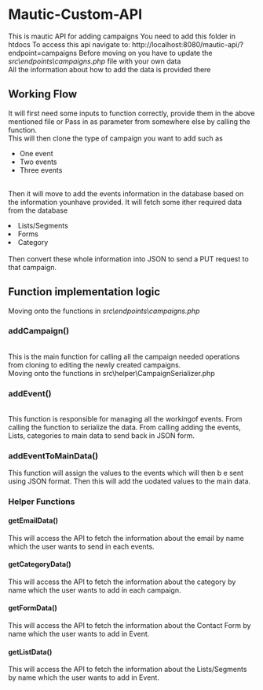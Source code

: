 # Mautic-Custom-API
This is mautic API for adding campaigns
You need to add this folder in htdocs
To access this api navigate to:
http://localhost:8080/mautic-api/?endpoint=campaigns
Before moving on you have to update the <i>src\endpoints\campaigns.php</i> file with your own data<br>
All the information about how to add the data is provided there<br>

## Working Flow
It will first need some inputs to function correctly, provide them in the above mentioned file or Pass in as parameter from somewhere else by calling the function.<br>
This will then clone the type of campaign you want to add such as 
<ul>
  <li>One event</li>
  <li>Two events</li>
  <li>Three events</li>
</ul>
<br>
Then it will move to add the events information in the database based on the information younhave provided.
It will fetch some ither required data from the database
<ul>
</ul><li>Lists/Segments</li>
<li>Forms</li>
<li>Category</li>  
</ul>
<br>
Then convert these whole information into JSON to send a PUT request to that campaign.

## Function implementation logic
Moving onto the functions in 
<i>src\endpoints\campaigns.php</i>
<br>
### addCampaign()
<br>
This is the main function for calling all the campaign needed operations from cloning to editing the newly created campaigns.
<br>
Moving onto the functions in 
src\helper\CampaignSerializer.php
<br>

### addEvent()
<br>
This function is responsible for managing all the workingof events.
From calling the function to serialize the data.
From calling adding the events, Lists, categories to main data to send back in JSON form.
<br>

### addEventToMainData()
This function will assign the values to the events which will then b e sent using JSON format.
Then this will add the uodated values to the main data.

### Helper Functions
#### getEmailData()
This will access the API to fetch the information about the email by name which the user wants to send in each events.
#### getCategoryData()
This will access the API to fetch the information about the category by name which the user wants to add in each campaign.
#### getFormData()
This will access the API to fetch the information about the Contact Form by name which the user wants to add in Event.
#### getListData() 
This will access the API to fetch the information about the Lists/Segments by name which the user wants to add in Event.
